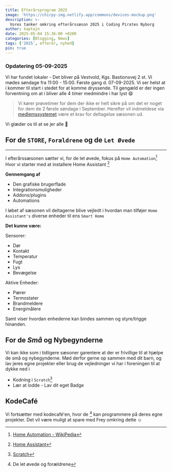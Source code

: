 ```yaml
---
title: Efterårsprogram 2025
image: 'https://chirpy-img.netlify.app/commons/devices-mockup.png'
description: >-
  Vores tanker omkring efterårssæson 2025 i Coding Pirates Nyborg
author: kaptajn
date: 2025-05-04 15:36:00 +0200
categories: [Blogging, News]
tags: ['2025', efterår, nyhed]
pin: true
---
```


### Opdatering 05-09-2025

Vi har fundet lokaler - Det bliver på Vestvold, Kgs. Bastionsvej 2 st.
Vi mødes søndage fra 11:00 - 15:00. Første gang d. 07-09-2025. Vi ser helst at i kommer til start i stedet for at komme dryssende. Til gengæld er der ingen forventning om at i bliver alle 4 timer medmindre i har lyst :smile:

> Vi kører prøvetimer for dem der ikke er helt sikre på om det er noget for dem de 2 første søndage i September. Herefter vil indmeldese via [medlemssystemet](https://members.codingpirates.dk/) være et krav for deltagelse sæsonen ud.

Vi glæder os til at se jer alle :rocket:

## For de `STORE`, `Forældrene` og de `Let Øvede`

---

I efterårssæsonen sætter vi, for de let øvede, fokus på `Home Automation`[^1] Hvor vi starter med at installere Home Assistant [^2]

**Gennemgang af** 
- Den grafiske brugerflade
- Integrationsmuligheder
- Addons/plugins
- Automations 

I løbet af sæsonen vil deltagerne blive vejledt i hvordan man tilføjer `Home Assistant's` diverse enheder til ens `Smart Home`

**Det kunne være:**

Sensorer:
- Dør
- Kontakt
- Temperatur
- Fugt
- Lys
- Bevægelse

Aktive Enheder:
- Pærer
- Termostater
- Brandmeldere
- Energimålere

Samt viser hvordan enhederne kan bindes sammen og styre/trigge hinanden.

## For de _**Små**_ og **Ny**begynderne

Vi kan ikke som i tidligere sæsoner garentere at der er frivillige til at hjælpe de små og nybegynderne. Mød derfor gerne op sammen med dit barn, og lav jeres egne projekter eller brug de vejledninger vi har i foreningen til at dykke ned i

- Kodning i `Scratch`[^3]
- Lær at lodde - Lav dit eget Badge

## KodeCafé
Vi fortsætter med kodecafé'en, hvor de [^4] kan programmere på deres egne projekter.
Det vil være muligt at spare med Frey omkring dette :relaxed:

[^1]: [Home Automation - WikiPedia](https://en.wikipedia.org/wiki/Home_automation)

[^2]: [Home Assistant](https://www.home-assistant.io/)

[^3]: [Scratch](https://scratch.mit.edu/)

[^4]: De let øvede og forældrene